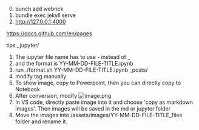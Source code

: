 0. bunch add webrick
1. bundle exec jekyll serve
2. http://127.0.0.1:4000

https://docs.github.com/en/pages

tips
_jupyter/
1. The jupyter file name has to use - instead of _ 
2. and the format is YY-MM-DD-FILE-TITLE.ipynb
3. run ./format.sh YY-MM-DD-FILE-TITLE.ipynb
_posts/
4. modify tag manually 
5. To show image, copy to Powerpoint, then you can directly copy to Notebook
6. After conversion, modify ![image.png](/assets/images/YY-MM-DD-FILE-TITLE_files/image.png)
7. In VS code, directly paste image into it and choose 'copy as markdown images'. Then images will be saved in the md or jupyter folder
8. Move the images into /assets/images/YY-MM-DD-FILE-TITLE_files folder and rename it. 
